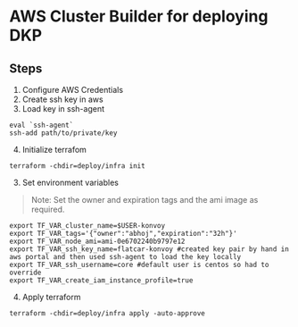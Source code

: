 
# AWS Cluster Builder for deploying DKP

## Steps 
1. Configure AWS Credentials
2. Create ssh key in aws
3. Load key in ssh-agent
```
eval `ssh-agent`
ssh-add path/to/private/key
```
4. Initialize terrafom
```
terraform -chdir=deploy/infra init
```
3. Set environment variables
> Note: Set the owner and expiration tags and the ami image as required.

```
export TF_VAR_cluster_name=$USER-konvoy
export TF_VAR_tags='{"owner":"abhoj","expiration":"32h"}'
export TF_VAR_node_ami=ami-0e6702240b9797e12
export TF_VAR_ssh_key_name=flatcar-konvoy #created key pair by hand in aws portal and then used ssh-agent to load the key locally
export TF_VAR_ssh_username=core #default user is centos so had to override 
export TF_VAR_create_iam_instance_profile=true
```
4. Apply terraform

```
terraform -chdir=deploy/infra apply -auto-approve
```
